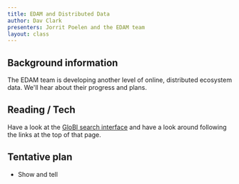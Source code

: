 ```yaml
---
title: EDAM and Distributed Data
author: Dav Clark
presenters: Jorrit Poelen and the EDAM team
layout: class
---
```


## Background information

The EDAM team is developing another level of online, distributed ecosystem
data. We'll hear about their progress and plans.


## Reading / Tech

Have a look at the [GloBI search
interface](http://www.globalbioticinteractions.org/) and have a look around
following the links at the top of that page.

## Tentative plan

- Show and tell
